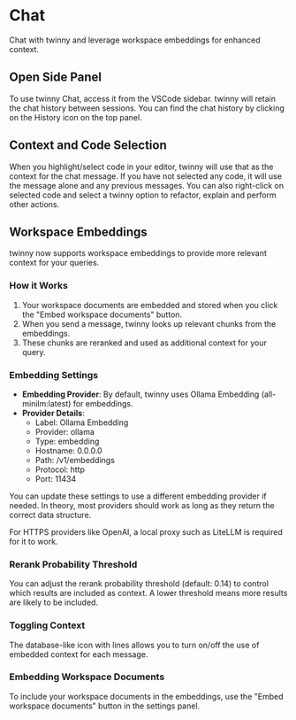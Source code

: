 # Chat

Chat with twinny and leverage workspace embeddings for enhanced context.

## Open Side Panel

To use twinny Chat, access it from the VSCode sidebar. twinny will retain the chat history between sessions. You can find the chat history by clicking on the History icon on the top panel.

## Context and Code Selection

When you highlight/select code in your editor, twinny will use that as the context for the chat message. If you have not selected any code, it will use the message alone and any previous messages. You can also right-click on selected code and select a twinny option to refactor, explain and perform other actions.

## Workspace Embeddings

twinny now supports workspace embeddings to provide more relevant context for your queries.

### How it Works

1. Your workspace documents are embedded and stored when you click the "Embed workspace documents" button.
2. When you send a message, twinny looks up relevant chunks from the embeddings.
3. These chunks are reranked and used as additional context for your query.

### Embedding Settings

- **Embedding Provider**: By default, twinny uses Ollama Embedding (all-minilm:latest) for embeddings.
- **Provider Details**:
  - Label: Ollama Embedding
  - Provider: ollama
  - Type: embedding
  - Hostname: 0.0.0.0
  - Path: /v1/embeddings
  - Protocol: http
  - Port: 11434

You can update these settings to use a different embedding provider if needed. In theory, most providers should work as long as they return the correct data structure.

For HTTPS providers like OpenAI, a local proxy such as LiteLLM is required for it to work.

### Rerank Probability Threshold

You can adjust the rerank probability threshold (default: 0.14) to control which results are included as context. A lower threshold means more results are likely to be included.

### Toggling Context

The database-like icon with lines allows you to turn on/off the use of embedded context for each message.

### Embedding Workspace Documents

To include your workspace documents in the embeddings, use the "Embed workspace documents" button in the settings panel.
